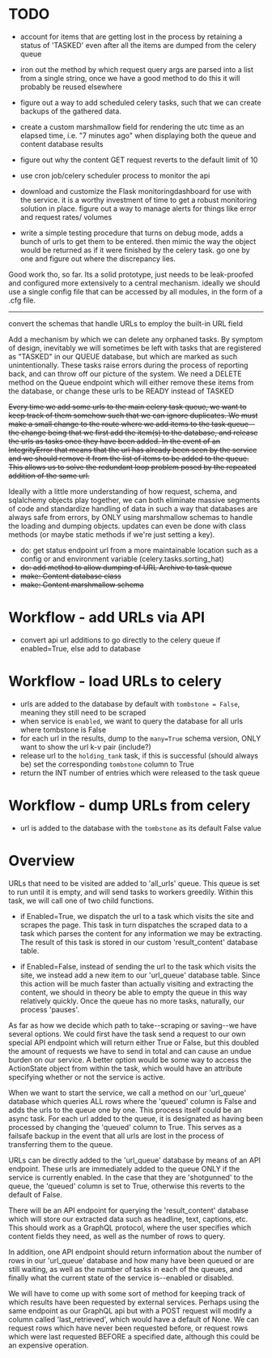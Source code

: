 # TODO

- account for items that are getting lost in the process by retaining a status of 'TASKED' even after all the items are dumped from the celery queue

- iron out the method by which request query args are parsed into a list from a single string, once we have a good method to do this it will probably be reused elsewhere

- figure out a way to add scheduled celery tasks, such that we can create backups of the gathered data.

- create a custom marshmallow field for rendering the utc time as an elapsed time, i.e. "7 minutes ago" when displaying both the queue and content database results

- figure out why the content GET request reverts to the default limit of 10

- use cron job/celery scheduler process to monitor the api

- download and customize the Flask monitoringdashboard for use with the service. it is a worthy investment of time to get a robust monitoring solution in place. figure out a way to manage alerts for things like error and request rates/ volumes

- write a simple testing procedure that turns on debug mode, adds a bunch of urls to get them to be entered. then mimic the way the object would be returned as if it were finished by the celery task. go one by one and figure out where the discrepancy lies.

Good work tho, so far. Its a solid prototype, just needs to be leak-proofed and configured more extensively to a central mechanism. ideally we should use a single config file that can be accessed by all modules, in the form of a .cfg file.

---

convert the schemas that handle URLs to employ the built-in URL field

Add a mechanism by which we can delete any orphaned tasks. By symptom of design, inevitably we will sometimes be left with tasks that are registered as "TASKED" in our QUEUE database, but which are marked as such unintentionally. These tasks raise errors during the process of reporting back, and can throw off our picture of the system. We need a DELETE method on the Queue endpoint which will either remove these items from the database, or change these urls to be READY instead of TASKED

~~Every time we add some urls to the main celery task queue, we want to keep track of them somehow such that we can ignore duplicates. We must make a small change to the route where we add items to the task queue--the change being that we first add the item(s) to the database, and release the urls as tasks once they have been added. In the event of an IntegrityError that means that the url has already been seen by the service and we should remove it from the list of items to be added to the queue. This allows us to solve the redundant loop problem posed by the repeated addition of the same url.~~


Ideally with a little more understanding of how request, schema, and sqlalchemy objects play together, we can both eliminate massive segments of code and standardize handling of data in such a way that databases are always safe from errors, by ONLY using marshmallow schemas to handle the loading and dumping objects. updates can even be done with class methods (or maybe static methods if we're just setting a key).



- do: get status endpoint url from a more maintainable location such as a config or and environment variable (celery.tasks.sorting_hat)
- ~~do: add method to allow dumping of URL Archive to task queue~~
- ~~make: Content database class~~
- ~~make: Content marshmallow schema~~

# Workflow - add URLs via API
- convert api url additions to go directly to the celery queue if enabled=True, else add to database
# Workflow - load URLs to celery
- urls are added to the database by default with `tombstone = False`, meaning they still need to be scraped
- when service is `enabled`, we want to query the database for all urls where tombstone is False
- for each url in the results, dump to the `many=True` schema version, ONLY want to show the url k-v pair (include?)
- release url to the `holding_tank` task, if this is successful (should always be) set the corresponding `tombstone` column to True
- return the INT number of entries which were released to the task queue
# Workflow - dump URLs from celery
- url is added to the database with the `tombstone` as its default False value


# Overview

URLs that need to be visited are added to 'all_urls' queue. This queue is set to run until it is empty, and will send tasks to workers greedily. Within this task, we will call one of two child functions.

- if Enabled=True, we dispatch the url to a task which visits the site and scrapes the page. This task in turn dispatches the scraped data to a task which parses the content for any information we may be extracting. The result of this task is stored in our custom 'result_content' database table.  

- if Enabled=False, instead of sending the url to the task which visits the site, we instead add a new item to our 'url_queue' database table. Since this action will be much faster than actually visiting and extracting the content, we should in theory be able to empty the queue in this way relatively quickly. Once the queue has no more tasks, naturally, our process 'pauses'.

As far as how we decide which path to take--scraping or saving--we have several options. We could first have the task send a request to our own special API endpoint which will return either True or False, but this doubled the amount of requests we have to send in total and can cause an undue burden on our service. A better option would be some way to access the ActionState object from within the task, which would have an attribute specifying whether or not the service is active.

When we want to start the service, we call a method on our 'url_queue' database which queries ALL rows where the 'queued' column is False and adds the urls to the queue one by one. This process itself could be an async task. For each url added to the queue, it is designated as having been processed by changing the 'queued' column to True. This serves as a failsafe backup in the event that all urls are lost in the process of transferring them to the queue.

URLs can be directly added to the 'url_queue' database by means of an API endpoint. These urls are immediately added to the queue ONLY if the service is currently enabled. In the case that they are 'shotgunned' to the queue, the 'queued' column is set to True, otherwise this reverts to the default of False.

There will be an API endpoint for querying the 'result_content' database which will store our extracted data such as headline, text, captions, etc. This should work as a GraphQL protocol, where the user specifies which content fields they need, as well as the number of rows to query.

In addition, one API endpoint should return information about the number of rows in our 'url_queue' database and how many have been queued or are still waiting, as well as the number of tasks in each of the queues, and finally what the current state of the service is--enabled or disabled.

We will have to come up with some sort of method for keeping track of which results have been requested by external services. Perhaps using the same endpoint as our GraphQL api but with a POST request will modify a column called 'last_retrieved', which would have a default of None. We can request rows which have never been requested before, or request rows which were last requested BEFORE a specified date, although this could be an expensive operation.
